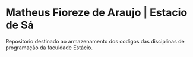 # Matheus Fioreze de Araujo | Estacio de Sá 

Repositorio destinado ao armazenamento dos codigos das disciplinas de programação da faculdade Estácio.
